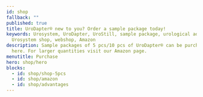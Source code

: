 ```yaml
---
id: shop
fallback: ""
published: true
title: UroDapter® new to you? Order a sample package today!
keywords: Urosystem, UroDapter, UroStill, sample package, urological adapter,
  Urosystem shop, webshop, Amazon
description: Sample packages of 5 pcs/10 pcs of UroDapter® can be purchased
  here. For larger quantities visit our Amazon page.
menutitle: Purchase
hero: shop/hero
blocks:
  - id: shop/shop-5pcs
  - id: shop/amazon
  - id: shop/advantages
---
```

